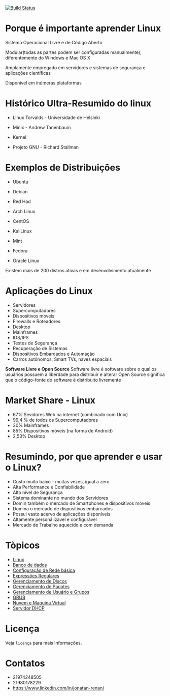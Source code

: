 [![Build Status](https://travis-ci.org/joemccann/dillinger.svg?branch=master)](https://travis-ci.org/joemccann/dillinger)

# Porque é importante aprender Linux
Sistema Operacional Livre e de Código Aberto


Modular(todas as partes podem ser configuradas manualmente), diferentemente do Windows e Mac OS X


Amplamente empregado em servidores e sistemas de segurança e aplicações científicas


Disponível em inúmeras plataformas


# Histórico Ultra-Resumido do linux

* Linux Torvalds - Universidade de Helsinki
  
* Minix - Andrew Tanenbaum
  
* Kernel
  
* Projeto GNU - Richard Stallman
  

# Exemplos de Distribuições

* Ubuntu
  
* Debian
  
* Red Had
  
* Arch Linux 
  
* CentOS
  
* KaliLinux
  
* Mint
  
* Fedora
  
* Oracle Linux
  

Existem mais de 200 distros ativas e em desenvolvimento atualmente


# Aplicações do Linux

* Servidores
* Supercomputadores
* Dispositivos móveis
* Firewalls e Roteadores
* Desktop
* Mainframes
* IDS/IPS
* Testes de Segurança
* Recuperação de Sistemas
* Dispositivos Embarcados e Automação
* Carros autônomos, Smart TVs, naves espaciais

**Software Livre e Open Source**
Software livre é software sobre o qual os usuários possuem a liberdade para distribuir e alterar
Open Source significa que o código-fonte do software é distribuito livremente

# Market Share - Linux
* 67% Sevidores Web na internet (combinado com Unix)
* 99,4 % de todos os Supercomputadores
* 30% Mainframes
* 85% Dispositivos móveis (na forma de Android)
* 2,53% Desktop

# Resumindo, por que aprender e usar o Linux?
* Custo muito baixo - muitas vezes, igual a zero.
* Alta Performance e Confiabilidade
* Alto nível de Segurança
* Sistema dominante no mundo dos Servidores
* Domin também o mercado de Smartphones e dispositivos móveis
* Domina o mercado de dispositivos embarcados
* Possui vasto acervo de aplicações disponíveis
* Altamente personálizavel e configurável
* Mercado de Trabalho aquecido e com demanda

# Tòpicos

* <a href="src/README-LINUX.md" target="_self">Linux</a>
* <a href="src/README-BD.md" target="_self">Banco de dados</a>
* <a href="src/README-REDES.md" target="_self">Configuração de Rede básica</a>
* <a href="src/README-EXPR.md" target="_self">Expressões Regulares</a>
* <a href="src/README-DISCOS.md" target="_self">Gerenciamento de Discos</a>
* <a href="src/README-PACOTES.md" target="_self">Gerenciamento de Pacotes</a>
* <a href="src/README-USER-GRP.md" target="_self">Gerenciamento de Usuário e Grupos</a>
* <a href="src/README-GRUB.md" target="_self">GRUB</a>
* <a href="src/README-NUVEM.md" target="_self">Nuvem e Maquina Virtual</a>
* <a href="src/README-DHCP.md" target="_self">Servidor DHCP</a>

# Licença
Veja ```licença``` para mais informações.

# Contatos
* 21974248505
* 21980178229
* https://www.linkedin.com/in/jonatan-renan/